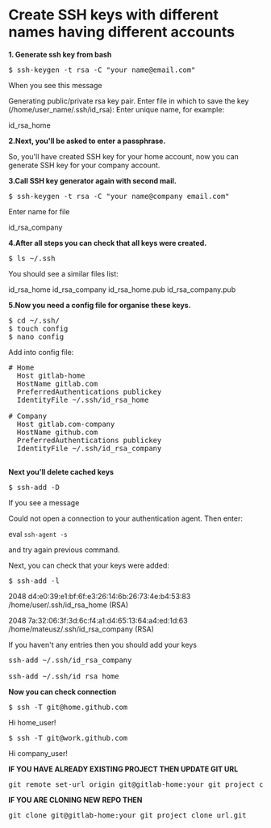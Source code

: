 <h1>Create SSH keys with different names having different accounts</h1>
<b>1. Generate ssh key from bash</b>
  
  <pre>$ ssh-keygen -t rsa -C "your_name@email.com"</pre>

When you see this message

Generating public/private rsa key pair. 
Enter file in which to save the key (/home/user_name/.ssh/id_rsa):
Enter unique name, for example:

id_rsa_home

<b>2.Next, you'll be asked to enter a passphrase.</b>

So, you'll have created SSH key for your home account, now you can generate SSH key for your company account.

<b>3.Call SSH key generator again with second mail.</b>

<pre>$ ssh-keygen -t rsa -C "your_name@company_email.com"</pre>

Enter name for file

id_rsa_company

<b>4.After all steps you can check that all keys were created.</b>

<pre>$ ls ~/.ssh</pre>
You should see a similar files list:

id_rsa_home  id_rsa_company  id_rsa_home.pub  id_rsa_company.pub

<b>5.Now you need a config file for organise these keys.</b>

<pre>
$ cd ~/.ssh/
$ touch config
$ nano config
</pre>
Add into config file:



<pre>
# Home
  Host gitlab-home
  HostName gitlab.com
  PreferredAuthentications publickey
  IdentityFile ~/.ssh/id_rsa_home

# Company
  Host gitlab.com-company
  HostName github.com
  PreferredAuthentications publickey
  IdentityFile ~/.ssh/id_rsa_company

</pre>

<b>Next you'll delete cached keys</b>
<pre>$ ssh-add -D</pre>

If you see a message

Could not open a connection to your authentication agent.
Then enter:

eval `ssh-agent -s`

and try again previous command.

Next, you can check that your keys were added:
<pre>
$ ssh-add -l
</pre>
2048 d4:e0:39:e1:bf:6f:e3:26:14:6b:26:73:4e:b4:53:83 /home/user/.ssh/id_rsa_home (RSA)

2048 7a:32:06:3f:3d:6c:f4:a1:d4:65:13:64:a4:ed:1d:63 /home/mateusz/.ssh/id_rsa_company (RSA)

If you haven't any entries then you should add your keys
<pre>
ssh-add ~/.ssh/id_rsa_company

ssh-add ~/.ssh/id_rsa_home
</pre>
<b>Now you can check connection</b>

<pre>
$ ssh -T git@home.github.com
</pre>

Hi home_user!
<pre>
$ ssh -T git@work.github.com
</pre>
Hi company_user! 

<b>IF YOU HAVE ALREADY EXISTING PROJECT THEN UPDATE GIT URL</b>
<pre>
git remote set-url origin git@gitlab-home:your_git_project_clone_url.git
</pre>
<b>IF YOU ARE CLONING NEW REPO THEN</b>
<pre>
git clone git@gitlab-home:your_git_project_clone_url.git
</pre>
